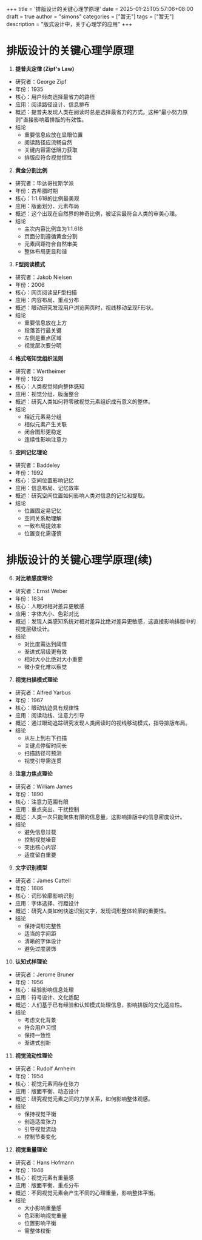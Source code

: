 +++
title = '排版设计的关键心理学原理'
date = 2025-01-25T05:57:06+08:00
draft = true
author = "simons"
categories = ["暂无"]
tags = ["暂无"]
description = "版式设计中，关于心理学的应用"
+++

# 排版设计的关键心理学原理

1. **提普夫定律 (Zipf's Law)**
- 研究者：George Zipf
- 年份：1935
- 核心：用户倾向选择最省力的路径
- 应用：阅读路径设计、信息排布
- 概述：提普夫发现人类在阅读时总是选择最省力的方式。这种"最小努力原则"直接影响着排版的有效性。
- 结论
  - 重要信息应放在显眼位置
  - 阅读路径应流畅自然
  - 关键内容需低阻力获取
  - 排版应符合视觉惯性

2. **黄金分割比例**
- 研究者：毕达哥拉斯学派
- 年份：古希腊时期
- 核心：1:1.618的比例最美观
- 应用：版面划分、元素布局
- 概述：这个出现在自然界的神奇比例，被证实最符合人类的审美心理。
- 结论
  - 主次内容比例宜为1:1.618
  - 页面分割遵循黄金分割
  - 元素间距符合自然审美
  - 整体布局更显和谐

3. **F型阅读模式**
- 研究者：Jakob Nielsen
- 年份：2006
- 核心：网页阅读呈F型扫描
- 应用：内容布局、重点分布
- 概述：眼动研究发现用户浏览网页时，视线移动呈现F形状。
- 结论
  - 重要信息放在上方
  - 段落首行最关键
  - 左侧是重点区域
  - 视觉层次要分明

4. **格式塔知觉组织法则**
- 研究者：Wertheimer
- 年份：1923
- 核心：人类视觉倾向整体感知
- 应用：视觉分组、版面整合
- 概述：研究人类如何将零散视觉元素组织成有意义的整体。
- 结论
  - 相近元素易分组
  - 相似元素产生关联
  - 闭合图形更稳定
  - 连续性影响注意力

5. **空间记忆理论**
- 研究者：Baddeley
- 年份：1992
- 核心：空间位置影响记忆
- 应用：信息布局、记忆效率
- 概述：研究空间位置如何影响人类对信息的记忆和提取。
- 结论
  - 位置固定易记忆
  - 空间关系助理解
  - 一致布局提效率
  - 位置变化需谨慎

# 排版设计的关键心理学原理(续)

6. **对比敏感度理论**
- 研究者：Ernst Weber
- 年份：1834
- 核心：人眼对相对差异更敏感
- 应用：字体大小、色彩对比
- 概述：发现人类感知系统对相对差异比绝对差异更敏感，这直接影响排版中的视觉层级设计。
- 结论
  - 对比度需达到阈值
  - 渐进式层级更有效
  - 相对大小比绝对大小重要
  - 微小变化难以察觉

7. **视觉扫描模式理论**
- 研究者：Alfred Yarbus
- 年份：1967
- 核心：眼动轨迹具有规律性
- 应用：阅读动线、注意力引导
- 概述：通过眼动追踪研究发现人类阅读时的视线移动模式，指导排版布局。
- 结论
  - 从左上到右下扫描
  - 关键点停留时间长
  - 扫描路径可预测
  - 视觉引导需连贯

8. **注意力焦点理论**
- 研究者：William James
- 年份：1890
- 核心：注意力范围有限
- 应用：重点突出、干扰控制
- 概述：人类一次只能聚焦有限的信息量，这影响排版中的信息密度设计。
- 结论
  - 避免信息过载
  - 控制视觉噪音
  - 突出核心内容
  - 适度留白重要

9. **文字识别模型**
- 研究者：James Cattell
- 年份：1886
- 核心：词形轮廓影响识别
- 应用：字体选择、行距设计
- 概述：研究人类如何快速识别文字，发现词形整体轮廓的重要性。
- 结论
  - 保持词形完整性
  - 适当的字间距
  - 清晰的字体设计
  - 避免过度装饰

10. **认知式样理论**
- 研究者：Jerome Bruner
- 年份：1956
- 核心：经验影响信息处理
- 应用：符号设计、文化适配
- 概述：人们基于已有经验和认知模式处理信息，影响排版的文化适应性。
- 结论
  - 考虑文化背景
  - 符合用户习惯
  - 保持一致性
  - 渐进式创新

11. **视觉流动性理论**
- 研究者：Rudolf Arnheim
- 年份：1954
- 核心：视觉元素间存在张力
- 应用：版面平衡、动态设计
- 概述：研究视觉元素之间的力学关系，如何影响整体观感。
- 结论
  - 保持视觉平衡
  - 创造适度张力
  - 引导视觉流动
  - 控制节奏变化

12. **视觉重量理论**
- 研究者：Hans Hofmann
- 年份：1948
- 核心：视觉元素有重量感
- 应用：版面平衡、重点分布
- 概述：不同视觉元素会产生不同的心理重量，影响整体平衡。
- 结论
  - 大小影响重量感
  - 色彩影响视觉重量
  - 位置影响平衡
  - 需整体权衡
